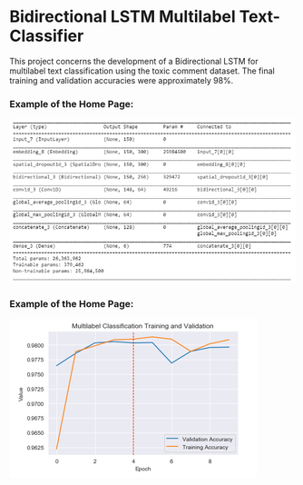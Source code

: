 # Bidirectional LSTM Multilabel Text-Classifier
 This project concerns the development of a Bidirectional LSTM for multilabel text classification using the toxic comment dataset. The final training and validation accuracies were approximately 98%.


### Example of the Home Page:
![alt text](https://github.com/alkhalifas/Bidirectional-LSTM-Multilabel-Text-Classifier/blob/master/media/model%20summary.PNG?raw=true)

### Example of the Home Page:
![alt text](https://github.com/alkhalifas/Bidirectional-LSTM-Multilabel-Text-Classifier/blob/master/media/accuracies.PNG?raw=true)

